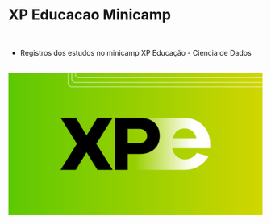 # XP Educacao Minicamp

<br>

* Registros dos estudos no minicamp XP Educação - Ciencia de Dados

<br>


<img src="img.png" alt="My cool logo"/>


